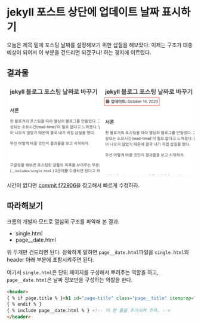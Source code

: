 # jekyll 포스트 상단에 업데이트 날짜 표시하기

오늘은 제목 밑에 포스팅 날짜를 설정해보기 위한 삽질을 해보았다. 이제는 구조가 대충 예상이 되어서 이 부분을 건드리면 되겠구나! 하는 경지에 이르렀다.

## 결과물

![2020-10-16-pageDate](https://raw.githubusercontent.com/heoseongh/heoseongh.github.io/main/assets/images/jekyll/2020-10-16-pageDate.png)

시간이 없다면 [commit f72906](https://github.com/heoseongh/heoseongh.github.io/commit/f7290634095fb738e49c9c80f2de5c8d6a0ba5d3#diff-547ab8d2983a8826bba71ca77904355bbd8556fafa5ed274deaa975eb453763f)을 참고해서 빠르게 수정하자.

## 따라해보기

크롬의 개발자 모드로 열심히 구조를 파악해 본 결과.

* single.html
* page__date.html

위 두개만 건드리면 된다. 정확하게 말하면 `page__date.html`파일을 `single.html`의 header 아래 부분에 포함시켜주면 된다.

여기서 `single.html`은 단위 페이지를 구성해서 뿌려주는 역할을 하고, `page__date.html`은 날짜 정보만을 구성하는 역할을 한다.

```html
<header>
{ % if page.title % }<h1 id="page-title" class="page__title" itemprop="headline">{{ page.title | markdownify | remove: "<p>" | remove: "</p>" }}</h1>
{ % endif % }
{ % include page__date.html % }	<!-- 이 한 줄을 추가시켜 주자. -->
</header>
```